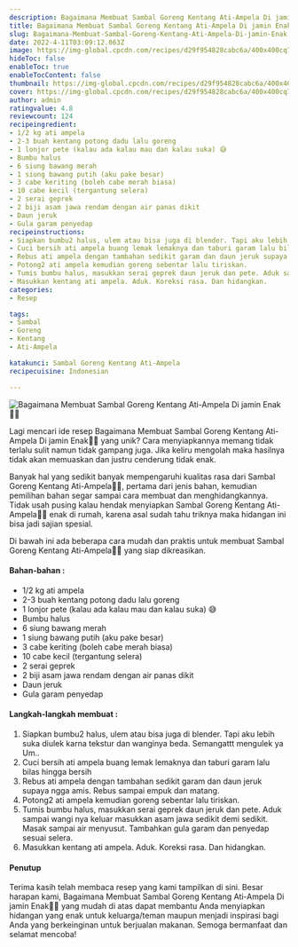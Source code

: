 ```yaml
---
description: Bagaimana Membuat Sambal Goreng Kentang Ati-Ampela Di jamin Enak"
title: Bagaimana Membuat Sambal Goreng Kentang Ati-Ampela Di jamin Enak
slug: Bagaimana-Membuat-Sambal-Goreng-Kentang-Ati-Ampela-Di-jamin-Enak
date: 2022-4-11T03:09:12.063Z
image: https://img-global.cpcdn.com/recipes/d29f954828cabc6a/400x400cq70/photo.jpg
hideToc: false
enableToc: true
enableTocContent: false
thumbnail: https://img-global.cpcdn.com/recipes/d29f954828cabc6a/400x400cq70/photo.jpg
cover: https://img-global.cpcdn.com/recipes/d29f954828cabc6a/400x400cq70/photo.jpg
author: admin
ratingvalue: 4.8
reviewcount: 124
recipeingredient:
- 1/2 kg ati ampela
- 2-3 buah kentang potong dadu lalu goreng
- 1 lonjor pete (kalau ada kalau mau dan kalau suka) 😅
- Bumbu halus
- 6 siung bawang merah
- 1 siung bawang putih (aku pake besar)
- 3 cabe keriting (boleh cabe merah biasa)
- 10 cabe kecil (tergantung selera)
- 2 serai geprek
- 2 biji asam jawa rendam dengan air panas dikit
- Daun jeruk
- Gula garam penyedap
recipeinstructions:
- Siapkan bumbu2 halus, ulem atau bisa juga di blender. Tapi aku lebih suka diulek karna tekstur dan wanginya beda. Semangattt mengulek ya Um..
- Cuci bersih ati ampela buang lemak lemaknya dan taburi garam lalu bilas hingga bersih
- Rebus ati ampela dengan tambahan sedikit garam dan daun jeruk supaya ngga amis. Rebus sampai empuk dan matang.
- Potong2 ati ampela kemudian goreng sebentar lalu tiriskan.
- Tumis bumbu halus, masukkan serai geprek daun jeruk dan pete. Aduk sampai wangi nya keluar masukkan asam jawa sedikit demi sedikit. Masak sampai air menyusut. Tambahkan gula garam dan penyedap sesuai selera.
- Masukkan kentang ati ampela. Aduk. Koreksi rasa. Dan hidangkan.
categories:
- Resep

tags:
- Sambal
- Goreng
- Kentang
- Ati-Ampela

katakunci: Sambal Goreng Kentang Ati-Ampela
recipecuisine: Indonesian

---
```


![Bagaimana Membuat Sambal Goreng Kentang Ati-Ampela Di jamin Enak👩‍🍳](https://img-global.cpcdn.com/recipes/d29f954828cabc6a/400x400cq70/photo.jpg)

Lagi mencari ide resep Bagaimana Membuat Sambal Goreng Kentang Ati-Ampela Di jamin Enak👩‍🍳 yang unik? Cara menyiapkannya memang tidak terlalu sulit namun tidak gampang juga. Jika keliru mengolah maka hasilnya tidak akan memuaskan dan justru cenderung tidak enak.

Banyak hal yang sedikit banyak mempengaruhi kualitas rasa dari Sambal Goreng Kentang Ati-Ampela👩‍🍳, pertama dari jenis bahan, kemudian pemilihan bahan segar sampai cara membuat dan menghidangkannya. Tidak usah pusing kalau hendak menyiapkan Sambal Goreng Kentang Ati-Ampela👩‍🍳 enak di rumah, karena asal sudah tahu triknya maka hidangan ini bisa jadi sajian spesial.

Di bawah ini ada beberapa cara mudah dan praktis untuk membuat Sambal Goreng Kentang Ati-Ampela👩‍🍳 yang siap dikreasikan.

<!--inarticleads1-->

#### Bahan-bahan :

- 1/2 kg ati ampela
- 2-3 buah kentang potong dadu lalu goreng
- 1 lonjor pete (kalau ada kalau mau dan kalau suka) 😅
- Bumbu halus
- 6 siung bawang merah
- 1 siung bawang putih (aku pake besar)
- 3 cabe keriting (boleh cabe merah biasa)
- 10 cabe kecil (tergantung selera)
- 2 serai geprek
- 2 biji asam jawa rendam dengan air panas dikit
- Daun jeruk
- Gula garam penyedap

<!--inarticleads2-->

#### Langkah-langkah membuat :

1. Siapkan bumbu2 halus, ulem atau bisa juga di blender. Tapi aku lebih suka diulek karna tekstur dan wanginya beda. Semangattt mengulek ya Um..
1. Cuci bersih ati ampela buang lemak lemaknya dan taburi garam lalu bilas hingga bersih
1. Rebus ati ampela dengan tambahan sedikit garam dan daun jeruk supaya ngga amis. Rebus sampai empuk dan matang.
1. Potong2 ati ampela kemudian goreng sebentar lalu tiriskan.
1. Tumis bumbu halus, masukkan serai geprek daun jeruk dan pete. Aduk sampai wangi nya keluar masukkan asam jawa sedikit demi sedikit. Masak sampai air menyusut. Tambahkan gula garam dan penyedap sesuai selera.
1. Masukkan kentang ati ampela. Aduk. Koreksi rasa. Dan hidangkan.

#### Penutup

Terima kasih telah membaca resep yang kami tampilkan di sini. Besar harapan kami, Bagaimana Membuat Sambal Goreng Kentang Ati-Ampela Di jamin Enak👩‍🍳 yang mudah di atas dapat membantu Anda menyiapkan hidangan yang enak untuk keluarga/teman maupun menjadi inspirasi bagi Anda yang berkeinginan untuk berjualan makanan. Semoga bermanfaat dan selamat mencoba!